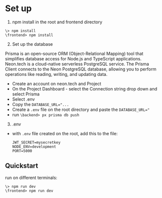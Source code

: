 # Set up

1. npm install in the root and frontend directory
```
\> npm install
\frontend> npm install
```
2. Set up the database
   
Prisma is an open-source ORM (Object-Relational Mapping) tool that simplifies database access for Node.js and TypeScript applications. Neon.tech is a cloud-native serverless PostgreSQL service. The Prisma Client connects to the Neon PostgreSQL database, allowing you to perform operations like reading, writing, and updating data.
* Create an account on neon.tech and Project
* On the Project Dashboard - select the Connection string drop down and select Prisma
* Select .env
* Copy the `DATABASE_URL="...`
* Create a `.env` file on the root directory and paste the `DATABASE_URL="`
* run `\backend> px prisma db push`

3. .env
* with `.env` file created on the root, add this to the file:
  ```
  JWT_SECRET=mysecretkey
  NODE_ENV=development
  PORT=5000
  ```

## Quickstart
run on different terminals:
```
\> npm run dev
\frontend> npm run dev
``` 

